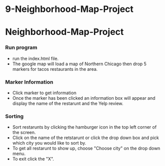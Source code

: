 # 9-Neighborhood-Map-Project
 # Neighborhood-Map-Project
 ### Run program
 * run the index.html file.
 * The google map will load a map of Northern Chicago then drop 5 markers for tacos restaurants in the area.
 ### Marker Information 
 * Click marker to get information
 *  Once the marker has been clicked an information box will appear and display the name of the restarunt and the Yelp review.
 ### Sorting
 * Sort restarunts by clicking the hamburger icon in the top left corner of the screen.
 * Click on the name of the retstarunt or click the drop down box and pick which city you would like to sort by.
 * To get all restarunt to show up, choose "Choose city" on the drop down menu.
 * To exit click the "X".